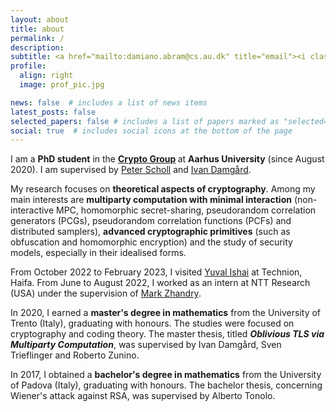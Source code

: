 ```yaml
---
layout: about
title: about
permalink: /
description:
subtitle: <a href="mailto:damiano.abram@cs.au.dk" title="email"><i class="fas fa-envelope"></i></a> damiano.abram@cs.au.dk
profile:
  align: right
  image: prof_pic.jpg

news: false  # includes a list of news items
latest_posts: false
selected_papers: false # includes a list of papers marked as "selected={true}"
social: true  # includes social icons at the bottom of the page
---
```


I am a <b>PhD student</b> in the <b> [Crypto Group](https://cs.au.dk/~orlandi/cryptogroup/) </b> at <b>Aarhus University</b> (since August 2020). I am supervised by [Peter Scholl](https://pascholl.github.io/) and [Ivan Damgård](https://cs.au.dk/~ivan/).

My research focuses on <b>theoretical aspects of cryptography</b>. Among my main interests are <b>multiparty computation with minimal interaction</b> (non-interactive MPC, homomorphic secret-sharing, pseudorandom correlation generators (PCGs), pseudorandom correlation functions (PCFs) and distributed samplers), <b>advanced cryptographic primitives</b> (such as obfuscation and homomorphic encryption) and the study of security models, especially in their idealised forms.

From October 2022 to February 2023, I visited [Yuval Ishai](https://www.cs.technion.ac.il/~yuvali/) at Technion, Haifa.
From June to August 2022, I worked as an intern at NTT Research (USA) under the supervision of [Mark Zhandry](https://mzhandry.github.io/).

In 2020, I earned a <b>master's degree in mathematics</b> from the University of Trento (Italy), graduating with honours. The studies were focused on cryptography and coding theory. The master thesis, titled <em><b>Oblivious TLS via Multiparty Computation</b></em>, was supervised by Ivan Damgård, Sven Trieflinger and Roberto Zunino.

In 2017, I obtained a <b>bachelor's degree in mathematics</b> from the University of Padova (Italy), graduating with honours. The bachelor thesis, concerning Wiener's attack against RSA, was supervised by Alberto Tonolo.

